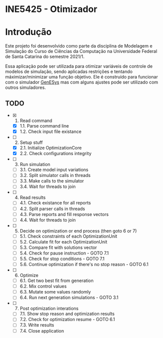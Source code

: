 # INE5425 - Otimizador

# Introdução

Este projeto foi desenvolvido como parte da disciplina de Modelagem e Simulação do Curso de Ciências da Computação na Universidade Federal de Santa Catarina do semestre 2021/1.

Essa aplicação pode ser utilizada para otimizar variáveis de controle de modelos de simulação, sendo aplicadas restrições e tentando máximizar/minimizar uma função objetivo. Ele é construído para funcionar com o simulador [GenESys](https://github.com/rlcancian/2019_2022_GenESyS) mas com alguns ajustes pode ser utilizado com outros simuladores.

## TODO

- [X] 1. Read command
    - [X] 1.1. Parse command line
    - [X] 1.2. Check input file existance

- [ ] 2. Setup stuff
    - [X] 2.1. Initialize OptimizationCore
    - [X] 2.2. Check configurations integrity

- [ ] 3. Run simulation
    - [ ] 3.1. Create model input variations
    - [ ] 3.2. Split simulator calls in threads
    - [ ] 3.3. Make calls to the simulator
    - [ ] 3.4. Wait for threads to join

- [ ] 4. Read results
    - [ ] 4.1. Check existance for all reports
    - [ ] 4.2. Split parser calls in threads
    - [ ] 4.3. Parse reports and fill response vectors
    - [ ] 4.4. Wait for threads to join

- [ ] 5. Decide on optimization or end process (then goto 6 or 7)
    - [ ] 5.1. Check constraints of each OptimizationUnit
    - [ ] 5.2. Calculate fit for each OptimizationUnit
    - [ ] 5.3. Compare fit with solutions vector
    - [ ] 5.4. Check for pause instruction - GOTO 7.1
    - [ ] 5.5. Check for stop conditions - GOTO 7.1
    - [ ] 5.6. Continue optimization if there's no stop reason - GOTO 6.1 

- [ ] 6. Optimize
    - [ ] 6.1. Get two best fit from generation
    - [ ] 6.2. Mix control values
    - [ ] 6.3. Mutate some values randomly
    - [ ] 6.4. Run next generation simulations - GOTO 3.1

- [ ] 7. Post optimization interations
    - [ ] 7.1. Show stop reason and optimization results
    - [ ] 7.2. Check for optimization resume - GOTO 6.1
    - [ ] 7.3. Write results
    - [ ] 7.4. Close application